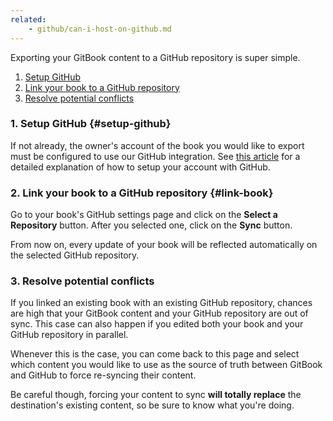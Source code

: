 ```yaml
---
related:
    - github/can-i-host-on-github.md
---
```


Exporting your GitBook content to a GitHub repository is super simple.

1. [Setup GitHub](#setup-github)
2. [Link your book to a GitHub repository](#link-book)
3. [Resolve potential conflicts](#resolve-conflicts)

### 1. Setup GitHub {#setup-github}

If not already, the owner's account of the book you would like to export
must be configured to use our GitHub integration. See [this article](can-i-host-on-github.md#github-integration) for
a detailed explanation of how to setup your account with GitHub.

### 2. Link your book to a GitHub repository {#link-book}

Go to your book's GitHub settings page and click on the **Select a Repository** button.
After you selected one, click on the **Sync** button.

From now on, every update of your book will be reflected automatically on
the selected GitHub repository.

### 3. Resolve potential conflicts

If you linked an existing book with an existing GitHub repository, chances are high
that your GitBook content and your GitHub repository are out of sync. This case can
also happen if you edited both your book and your GitHub repository in parallel.

Whenever this is the case, you can come back to this page and select which content
you would like to use as the source of truth between GitBook and GitHub to force
re-syncing their content.

Be careful though, forcing your content to sync **will totally replace** the destination's
existing content, so be sure to know what you're doing.
